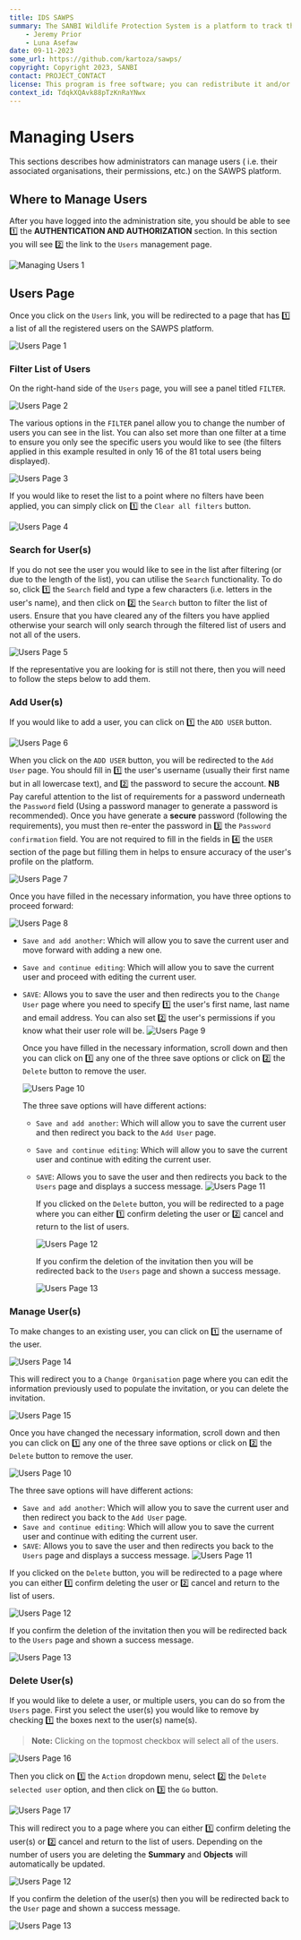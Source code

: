 ```yaml
---
title: IDS SAWPS
summary: The SANBI Wildlife Protection System is a platform to track the population levels of endangered wildlife.
    - Jeremy Prior
    - Luna Asefaw
date: 09-11-2023
some_url: https://github.com/kartoza/sawps/
copyright: Copyright 2023, SANBI
contact: PROJECT_CONTACT
license: This program is free software; you can redistribute it and/or modify it under the terms of the GNU Affero General Public License as published by the Free Software Foundation; either version 3 of the License, or (at your option) any later version.
context_id: TdqkXQAvk88pTzKnRaYNwx
---
```


# Managing Users

This sections describes how administrators can manage users ( i.e. their associated organisations, their permissions, etc.) on the SAWPS platform.

## Where to Manage Users

After you have logged into the administration site, you should be able to see 1️⃣ the **AUTHENTICATION AND AUTHORIZATION** section. In this section you will see 2️⃣ the link to the `Users` management page.

![Managing Users 1](./img/manage-users-1.png)

## Users Page

Once you click on the `Users` link, you will be redirected to a page that has 1️⃣ a list of all the registered users on the SAWPS platform.

![Users Page 1](./img/users-page-1.png)

### Filter List of Users

On the right-hand side of the `Users` page, you will see a panel titled `FILTER`.

![Users Page 2](./img/users-page-2.png)

The various options in the `FILTER` panel allow you to change the number of users you can see in the list. You can also set more than one filter at a time to ensure you only see the specific users you would like to see (the filters applied in this example resulted in only 16 of the 81 total users being displayed).

![Users Page 3](./img/users-page-3.png)

If you would like to reset the list to a point where no filters have been applied, you can simply click on 1️⃣ the `Clear all filters` button.

![Users Page 4](./img/users-page-4.png)

### Search for User(s)

If you do not see the user you would like to see in the list after filtering (or due to the length of the list), you can utilise the `Search` functionality. To do so, click 1️⃣ the `Search` field and type a few characters (i.e. letters in the user's name), and then click on 2️⃣ the `Search` button to filter the list of users. Ensure that you have cleared any of the filters you have applied otherwise your search will only search through the filtered list of users and not all of the users.

![Users Page 5](./img/users-page-5.png)

If the representative you are looking for is still not there, then you will need to follow the steps below to add them.

### Add User(s)

If you would like to add a user, you can click on 1️⃣ the `ADD USER` button.

![Users Page 6](./img/users-page-6.png)

When you click on the `ADD USER` button, you will be redirected to the `Add User` page. You should fill in 1️⃣ the user's username (usually their first name but in all lowercase text), and 2️⃣ the password to secure the account. **NB** Pay careful attention to the list of requirements for a password underneath the `Password` field (Using a password manager to generate a password is recommended). Once you have generate a **secure** password (following the requirements), you must then re-enter the password in 3️⃣ the `Password confirmation` field. You are not required to fill in the fields in 4️⃣ the `USER` section of the page but filling them in helps to ensure accuracy of the user's profile on the platform.

![Users Page 7](./img/users-page-7.png)

Once you have filled in the necessary information, you have three options to proceed forward:

![Users Page 8](./img/users-page-8.png)

- `Save and add another`: Which will allow you to save the current user and move forward with adding a new one.
- `Save and continue editing`: Which will allow you to save the current user and proceed with editing the current user.
- `SAVE`: Allows you to save the user and then redirects you to the `Change User` page where you need to specify 1️⃣ the user's first name, last name and email address. You can also set 2️⃣ the user's permissions if you know what their user role will be.
    ![Users Page 9](./img/users-page-9.png)

    Once you have filled in the necessary information, scroll down and then you can click on 1️⃣ any one of the three save options or click on 2️⃣ the `Delete` button to remove the user.

    ![Users Page 10](./img/users-page-10.png)

    The three save options will have different actions:

  - `Save and add another`: Which will allow you to save the current user and then redirect you back to the `Add User` page.
  - `Save and continue editing`: Which will allow you to save the current user and continue with editing the current user.
  - `SAVE`: Allows you to save the user and then redirects you back to the `Users` page and displays a success message.
        ![Users Page 11](./img/users-page-11.png)

    If you clicked on the `Delete` button, you will be redirected to a page where you can either 1️⃣ confirm deleting the user or 2️⃣ cancel and return to the list of users.

    ![Users Page 12](./img/users-page-12.png)

    If you confirm the deletion of the invitation then you will be redirected back to the `Users` page and shown a success message.

    ![Users Page 13](./img/users-page-13.png)

### Manage User(s)

To make changes to an existing user, you can click on 1️⃣ the username of the user.

![Users Page 14](./img/users-page-14.png)

This will redirect you to a `Change Organisation` page where you can edit the information previously used to populate the invitation, or you can delete the invitation.

![Users Page 15](./img/users-page-15.png)

Once you have changed the necessary information, scroll down and then you can click on 1️⃣ any one of the three save options or click on 2️⃣ the `Delete` button to remove the user.

![Users Page 10](./img/users-page-10.png)

The three save options will have different actions:

- `Save and add another`: Which will allow you to save the current user and then redirect you back to the `Add User` page.
- `Save and continue editing`: Which will allow you to save the current user and continue with editing the current user.
- `SAVE`: Allows you to save the user and then redirects you back to the `Users` page and displays a success message.
    ![Users Page 11](./img/users-page-11.png)

If you clicked on the `Delete` button, you will be redirected to a page where you can either 1️⃣ confirm deleting the user or 2️⃣ cancel and return to the list of users.

![Users Page 12](./img/users-page-12.png)

If you confirm the deletion of the invitation then you will be redirected back to the `Users` page and shown a success message.

![Users Page 13](./img/users-page-13.png)

### Delete User(s)

If you would like to delete a user, or multiple users, you can do so from the `Users` page. First you select the user(s) you would like to remove by checking 1️⃣ the boxes next to the user(s) name(s).

> **Note:** Clicking on the topmost checkbox will select all of the users.

![Users Page 16](./img/users-page-16.png)

Then you click on 1️⃣ the `Action` dropdown menu, select 2️⃣ the `Delete selected user` option, and then click on 3️⃣ the `Go` button.

![Users Page 17](./img/users-page-17.png)

This will redirect you to a page where you can either 1️⃣ confirm deleting the user(s) or 2️⃣ cancel and return to the list of users. Depending on the number of users you are deleting the **Summary** and **Objects** will automatically be updated.

![Users Page 12](./img/users-page-12.png)

If you confirm the deletion of the user(s) then you will be redirected back to the `User` page and shown a success message.

![Users Page 13](./img/users-page-13.png)
